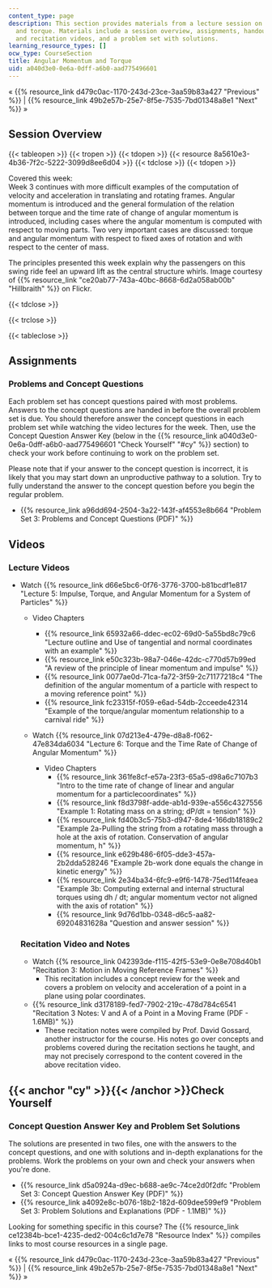 ```yaml
---
content_type: page
description: This section provides materials from a lecture session on angular momentum
  and torque. Materials include a session overview, assignments, handouts, lecture
  and recitation videos, and a problem set with solutions.
learning_resource_types: []
ocw_type: CourseSection
title: Angular Momentum and Torque
uid: a040d3e0-0e6a-0dff-a6b0-aad775496601
---
```


« {{% resource_link d479c0ac-1170-243d-23ce-3aa59b83a427 "Previous" %}} | {{% resource_link 49b2e57b-25e7-8f5e-7535-7bd01348a8e1 "Next" %}} »

Session Overview
----------------

{{< tableopen >}}
{{< tropen >}}
{{< tdopen >}}
{{< resource 8a5610e3-4b36-7f2c-5222-3099d8ee6d04 >}}
{{< tdclose >}}
{{< tdopen >}}


Covered this week:  
Week 3 continues with more difficult examples of the computation of velocity and acceleration in translating and rotating frames. Angular momentum is introduced and the general formulation of the relation between torque and the time rate of change of angular momentum is introduced, including cases where the angular momentum is computed with respect to moving parts. Two very important cases are discussed: torque and angular momentum with respect to fixed axes of rotation and with respect to the center of mass.

The principles presented this week explain why the passengers on this swing ride feel an upward lift as the central structure whirls. Image courtesy of {{% resource_link "ce20ab77-743a-40bc-8668-6d2a058ab00b" "Hillbraith" %}} on Flickr.


{{< tdclose >}}

{{< trclose >}}

{{< tableclose >}}

Assignments
-----------

### Problems and Concept Questions

Each problem set has concept questions paired with most problems. Answers to the concept questions are handed in before the overall problem set is due. You should therefore answer the concept questions in each problem set while watching the video lectures for the week. Then, use the Concept Question Answer Key (below in the {{% resource_link a040d3e0-0e6a-0dff-a6b0-aad775496601 "Check Yourself" "#cy" %}} section) to check your work before continuing to work on the problem set.

Please note that if your answer to the concept question is incorrect, it is likely that you may start down an unproductive pathway to a solution. Try to fully understand the answer to the concept question before you begin the regular problem.

*   {{% resource_link a96dd694-2504-3a22-143f-af4553e8b664 "Problem Set 3: Problems and Concept Questions (PDF)" %}}

Videos
------

### Lecture Videos

*   Watch {{% resource_link d66e5bc6-0f76-3776-3700-b81bcdf1e817 "Lecture 5: Impulse, Torque, and Angular Momentum for a System of Particles" %}}
    
    *   Video Chapters
        *   {{% resource_link 65932a66-ddec-ec02-69d0-5a55bd8c79c6 "Lecture outline and Use of tangential and normal coordinates with an example" %}}
        *   {{% resource_link e50c323b-98a7-046e-42dc-c770d57b99ed "A review of the principle of linear momentum and impulse" %}}
        *   {{% resource_link 0077ae0d-71ca-fa72-3f59-2c71177218c4 "The definition of the angular momentum of a particle with respect to a moving reference point" %}}
        *   {{% resource_link fc23315f-f059-e6ad-54db-2cceede42314 "Example of the torque/angular momentum relationship to a carnival ride" %}}
    
    *   Watch {{% resource_link 07d213e4-479e-d8a8-f062-47e834da6034 "Lecture 6: Torque and the Time Rate of Change of Angular Momentum" %}}
        *   Video Chapters
            *   {{% resource_link 361fe8cf-e57a-23f3-65a5-d98a6c7107b3 "Intro to the time rate of change of linear and angular momentum for a particlecoordinates" %}}
            *   {{% resource_link f8d3798f-adde-ab1d-939e-a556c4327556 "Example 1: Rotating mass on a string; dP/dt = tension" %}}
            *   {{% resource_link fd40b3c5-75b3-d947-8de4-166db18189c2 "Example 2a-Pulling the string from a rotating mass through a hole at the axis of rotation. Conservation of angular momentum, h" %}}
            *   {{% resource_link e629b486-6f05-dde3-457a-2b2dda528246 "Example 2b-work done equals the change in kinetic energy" %}}
            *   {{% resource_link 2e34ba34-6fc9-e9f6-1478-75ed114feaea "Example 3b: Computing external and internal structural torques using dh / dt; angular momentum vector not aligned with the axis of rotation" %}}
            *   {{% resource_link 9d76d1bb-0348-d6c5-aa82-69204831628a "Question and answer session" %}}
    
    ### Recitation Video and Notes
    
    *   Watch {{% resource_link 042393de-f115-42f5-53e9-0e8e708d40b1 "Recitation 3: Motion in Moving Reference Frames" %}}
        *   This recitation includes a concept review for the week and covers a problem on velocity and acceleration of a point in a plane using polar coordinates.
    *   {{% resource_link d3178189-fed7-7902-219c-478d784c6541 "Recitation 3 Notes: V and A of a Point in a Moving Frame (PDF - 1.6MB)" %}}
        *   These recitation notes were compiled by Prof. David Gossard, another instructor for the course. His notes go over concepts and problems covered during the recitation sections he taught, and may not precisely correspond to the content covered in the above recitation video.

{{< anchor "cy" >}}{{< /anchor >}}Check Yourself
------------------------------------------------

### Concept Question Answer Key and Problem Set Solutions

The solutions are presented in two files, one with the answers to the concept questions, and one with solutions and in-depth explanations for the problems. Work the problems on your own and check your answers when you're done.

*   {{% resource_link d5a0924a-d9ec-b688-ae9c-74ce2d0f2dfc "Problem Set 3: Concept Question Answer Key (PDF)" %}}
*   {{% resource_link a4092e8c-b076-18b2-182d-609dee599ef9 "Problem Set 3: Problem Solutions and Explanations (PDF - 1.1MB)" %}}

Looking for something specific in this course? The {{% resource_link ce12384b-bce1-4235-ded2-004c6c1d7e78 "Resource Index" %}} compiles links to most course resources in a single page.

« {{% resource_link d479c0ac-1170-243d-23ce-3aa59b83a427 "Previous" %}} | {{% resource_link 49b2e57b-25e7-8f5e-7535-7bd01348a8e1 "Next" %}} »